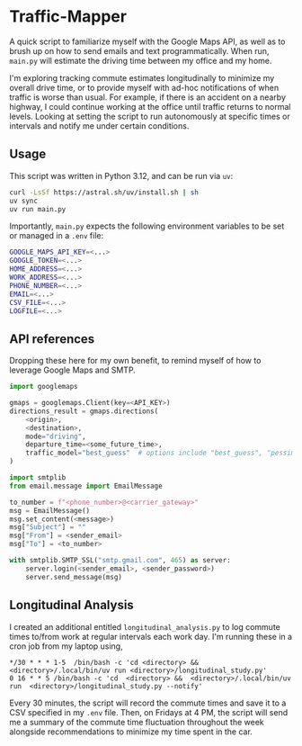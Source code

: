 # Traffic-Mapper

A quick script to familiarize myself with the Google Maps API, as well as to brush up on how to 
send emails and text programmatically. When run, `main.py` will estimate the driving time between my office and my home. 

I'm exploring tracking commute estimates longitudinally to minimize my overall drive time, or to provide myself 
with ad-hoc notifications of when traffic is worse than usual. For example, if there is an accident on a nearby highway,
I could continue working at the office until traffic returns to normal levels. Looking at setting the script to run 
autonomously at specific times or intervals and notify me under certain conditions. 

## Usage
This script was written in Python 3.12, and can be run via `uv`:
```bash
curl -LsSf https://astral.sh/uv/install.sh | sh
uv sync
uv run main.py
```

Importantly, `main.py` expects the following environment variables to be set or managed in a 
`.env` file:
```bash
GOOGLE_MAPS_API_KEY=<...>
GOOGLE_TOKEN=<...>
HOME_ADDRESS=<...>
WORK_ADDRESS=<...>
PHONE_NUMBER=<...>
EMAIL=<...>
CSV_FILE=<...>
LOGFILE=<...>
```

## API references
Dropping these here for my own benefit, to remind myself of how to leverage Google Maps and SMTP.
```python
import googlemaps

gmaps = googlemaps.Client(key=<API_KEY>)
directions_result = gmaps.directions(
    <origin>,
    <destination>,
    mode="driving",
    departure_time=<some_future_time>,
    traffic_model="best_guess"  # options include "best_guess", "pessimistic", "optimistic"
)
```
```python
import smtplib
from email.message import EmailMessage

to_number = f"<phone_number>@<carrier_gateway>"
msg = EmailMessage()
msg.set_content(<message>)
msg["Subject"] = ""
msg["From"] = <sender_email>
msg["To"] = <to_number>

with smtplib.SMTP_SSL("smtp.gmail.com", 465) as server:
    server.login(<sender_email>, <sender_password>)
    server.send_message(msg)
```

## Longitudinal Analysis
I created an additional entitled `longitudinal_analysis.py` to log commute times to/from work at regular intervals each 
work day. I'm running these in a cron job from my laptop using,
```cron
*/30 * * * 1-5  /bin/bash -c 'cd <directory> && <directory>/.local/bin/uv run <directory>/longitudinal_study.py'
0 16 * * 5 /bin/bash -c 'cd  <directory> &&  <directory>/.local/bin/uv run  <directory>/longitudinal_study.py --notify'
```
Every 30 minutes, the script will record the commute times and save it to a CSV specified in my `.env` file. Then,
on Fridays at 4 PM, the script will send me a summary of the commute time fluctuation throughout the week 
alongside recommendations to minimize my time spent in the car. 
